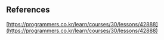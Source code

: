 ## References
[https://programmers.co.kr/learn/courses/30/lessons/42888](https://programmers.co.kr/learn/courses/30/lessons/42888)
